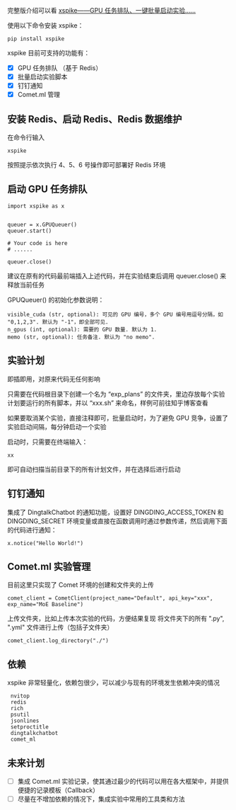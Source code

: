 
完整版介绍可以看 [xspike——GPU 任务排队、一键批量启动实验......](https://zhuanlan.zhihu.com/p/685132608/preview?comment=0&catalog=0)


使用以下命令安装 xspike：
```
pip install xspike
```

xspike 目前可支持的功能有：

- [x] GPU 任务排队 （基于 Redis）
- [x] 批量启动实验脚本
- [x] 钉钉通知
- [x] Comet.ml 管理

## 安装 Redis、启动 Redis、Redis 数据维护
在命令行输入
```
xspike
```

按照提示依次执行 4、5、6 号操作即可部署好 Redis 环境



## 启动 GPU 任务排队

```
import xspike as x


queuer = x.GPUQueuer()
queuer.start()

# Your code is here
# ......

queuer.close()
```

建议在原有的代码最前端插入上述代码，并在实验结束后调用 queuer.close() 来释放当前任务

GPUQueuer() 的初始化参数说明：

```
visible_cuda (str, optional): 可见的 GPU 编号，多个 GPU 编号用逗号分隔，如 "0,1,2,3". 默认为 "-1"，即全部可见.
n_gpus (int, optional): 需要的 GPU 数量. 默认为 1.
memo (str, optional): 任务备注. 默认为 "no memo".
```

## 实验计划
即插即用，对原来代码无任何影响

只需要在代码根目录下创建一个名为 “exp_plans” 的文件夹，里边存放每个实验计划要运行的所有脚本，并以 “xxx.sh” 来命名，样例可前往知乎博客查看


如果要取消某个实验，直接注释即可，批量启动时，为了避免 GPU 竞争，设置了实验启动间隔，每分钟启动一个实验

启动时，只需要在终端输入：
```
xx
```

即可自动扫描当前目录下的所有计划文件，并在选择后进行启动




## 钉钉通知
集成了 DingtalkChatbot 的通知功能，设置好 DINGDING_ACCESS_TOKEN 和 DINGDING_SECRET 环境变量或直接在函数调用时通过参数传递，然后调用下面的代码进行通知：

```
x.notice("Hello World!")
```

## Comet.ml 实验管理
目前这里只实现了 Comet 环境的创建和文件夹的上传

```
comet_client = CometClient(project_name="Default", api_key="xxx", exp_name="MoE Baseline")
```

上传文件夹，比如上传本次实验的代码，方便结果复现
将文件夹下的所有 ".py", ".yml" 文件进行上传（包括子文件夹）

```
comet_client.log_directory("./")
```

## 依赖
xspike 非常轻量化，依赖包很少，可以减少与现有的环境发生依赖冲突的情况
```
 nvitop
 redis
 rich
 psutil
 jsonlines
 setproctitle
 dingtalkchatbot
 comet_ml
```
## 未来计划
- [ ] 集成 Comet.ml 实验记录，使其通过最少的代码可以用在各大框架中，并提供便捷的记录模板（Callback）
- [ ] 尽量在不增加依赖的情况下，集成实验中常用的工具类和方法